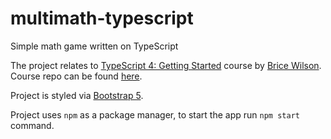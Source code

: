 # multimath-typescript

Simple math game written on TypeScript

The project relates to [TypeScript 4: Getting Started](https://app.pluralsight.com/library/courses/getting-started-typescript/exercise-files) course by [Brice Wilson](https://app.pluralsight.com/profile/author/brice-wilson). Course repo can be found [here](https://github.com/bricewilson/TypeScript-Getting-Started).

Project is styled via [Bootstrap 5](https://getbootstrap.com/).

Project uses `npm` as a package manager, to start the app run `npm start` command.
